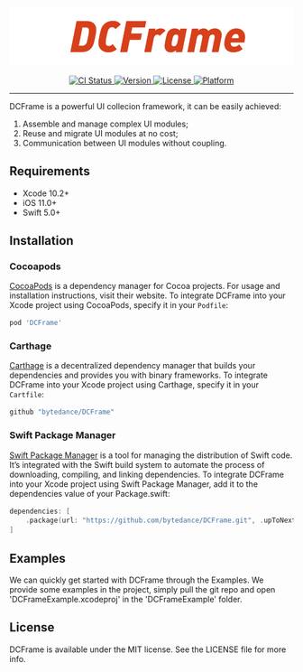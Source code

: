 <p align="center">
  <img src="./Images/title.png" alt="title" width="800" />
</p>



<p align="center">
    <a href="https://travis-ci.org/github/bytedance/DCFrame">
        <img src="https://travis-ci.org/bytedance/DCFrame.svg?branch=master"
             alt="CI Status">
    </a>
    <a href="https://cocoapods.org/pods/DCFrame">
      <img src="https://img.shields.io/cocoapods/v/DCFrame.svg?style=flat"
           alt="Version" />
    </a>
    <a href="https://cocoapods.org/pods/DCFrame">
        <img src="https://img.shields.io/cocoapods/l/DCFrame.svg?style=flat"
             alt="License">
    </a>
    <a href="https://cocoapods.org/pods/DCFrame">
        <img src="https://img.shields.io/cocoapods/p/DCFrame.svg?style=flat"
             alt="Platform">
    </a>
</p>

------

DCFrame is a powerful UI collecion framework, it can be easily achieved:

1. Assemble and manage complex UI modules; 
2. Reuse and migrate UI modules at no cost;
3. Communication between UI modules without coupling.

## Requirements

* Xcode 10.2+
* iOS 11.0+
* Swift 5.0+

## Installation

### Cocoapods

[CocoaPods](https://cocoapods.org) is a dependency manager for Cocoa projects. For usage and installation instructions, visit their website. To integrate DCFrame into your Xcode project using CocoaPods, specify it in your `Podfile`:

```ruby
pod 'DCFrame'
```

### Carthage

[Carthage](https://github.com/Carthage/Carthage) is a decentralized dependency manager that builds your dependencies and provides you with binary frameworks. To integrate DCFrame into your Xcode project using Carthage, specify it in your `Cartfile`:

```ruby
github "bytedance/DCFrame"
```

### Swift Package Manager

[Swift Package Manager](https://github.com/apple/swift-package-manager) is a tool for managing the distribution of Swift code. It’s integrated with the Swift build system to automate the process of downloading, compiling, and linking dependencies. To integrate DCFrame into your Xcode project using Swift Package Manager, add it to the dependencies value of your Package.swift:

```swift
dependencies: [
    .package(url: "https://github.com/bytedance/DCFrame.git", .upToNextMajor(from: "1.1.0"))
]
```

## Examples

We can quickly get started with DCFrame through the Examples. We provide some examples in the project, simply pull the git repo and open 'DCFrameExample.xcodeproj' in the 'DCFrameExample' folder. 

## License

DCFrame is available under the MIT license. See the LICENSE file for more info.
